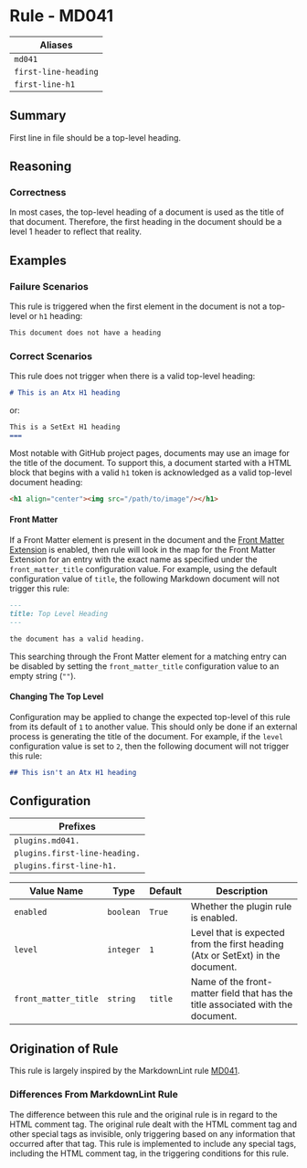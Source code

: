 # Rule - MD041

| Aliases |
| --- |
| `md041` |
| `first-line-heading` |
| `first-line-h1` |

## Summary

First line in file should be a top-level heading.

## Reasoning

### Correctness

In most cases, the top-level heading of a document is used as the title of
that document.  Therefore, the first heading in the document should be a
level 1 header to reflect that reality.

## Examples

### Failure Scenarios

This rule is triggered when the first element in the document is not a
top-level or `h1` heading:

```Markdown
This document does not have a heading
```

### Correct Scenarios

This rule does not trigger when there is a valid top-level heading:

```Markdown
# This is an Atx H1 heading
```

or:

```Markdown
This is a SetExt H1 heading
===
```

Most notable with GitHub project pages, documents may use an image for the
title of the document.  To support this, a document started with a HTML
block that begins with a valid `h1` token is acknowledged as a valid
top-level document heading:

```Markdown
<h1 align="center"><img src="/path/to/image"/></h1>
```

#### Front Matter

If a Front Matter element is present in the document and the
[Front Matter Extension](#ex)
is enabled, then rule will look in the map for the Front Matter
Extension for an entry with the exact name as specified under the
`front_matter_title` configuration value.  For example, using the
default configuration value of `title`, the following Markdown
document will not trigger this rule:

```Markdown
---
title: Top Level Heading
---

the document has a valid heading.
```

This searching through the Front Matter element for a matching
entry can be disabled by setting the `front_matter_title` configuration
value to an empty string (`""`).

#### Changing The Top Level

Configuration may be applied to change the expected top-level of
this rule from its default of `1` to another value.  This should only be done
if an external process is generating the title of the document.
For example, if the `level` configuration value is set to `2`, then the following
document will not trigger this rule:

```Markdown
## This isn't an Atx H1 heading
```

## Configuration

| Prefixes |
| --- |
| `plugins.md041.` |
| `plugins.first-line-heading.` |
| `plugins.first-line-h1.` |

| Value Name | Type | Default | Description |
| -- | -- | -- | -- |
| `enabled` | `boolean` | `True` | Whether the plugin rule is enabled. |
| `level` | `integer` | `1` | Level that is expected from the first heading (Atx or SetExt) in the document. |
| `front_matter_title` | `string` | `title` | Name of the front-matter field that has the title associated with the document. |

## Origination of Rule

This rule is largely inspired by the MarkdownLint rule
[MD041](https://github.com/DavidAnson/markdownlint/blob/main/doc/Rules.md#md041---first-line-in-a-file-should-be-a-top-level-heading).

### Differences From MarkdownLint Rule

The difference between this rule and the original rule is in
regard to the HTML comment tag.  The original rule dealt with
the HTML comment tag and other special tags as invisible, only
triggering based on any information that occurred after that
tag.  This rule is implemented to include any special tags,
including the HTML comment tag, in the triggering conditions for
this rule.
